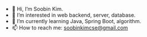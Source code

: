 - 👋 Hi, I’m Soobin Kim.
- 👀 I’m interested in web backend, server, database.
- 🌱 I’m currently learning Java, Spring Boot, algorithm. 
- 📫 How to reach me: soobinkimcse@gmail.com

<!---
binnysoo/binnysoo is a ✨ special ✨ repository because its `README.md` (this file) appears on your GitHub profile.
You can click the Preview link to take a look at your changes.
--->
